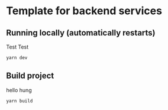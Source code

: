 # Template for backend services

## Running locally (automatically restarts)
Test Test
```
yarn dev
```

## Build project
hello hung
```
yarn build
```
